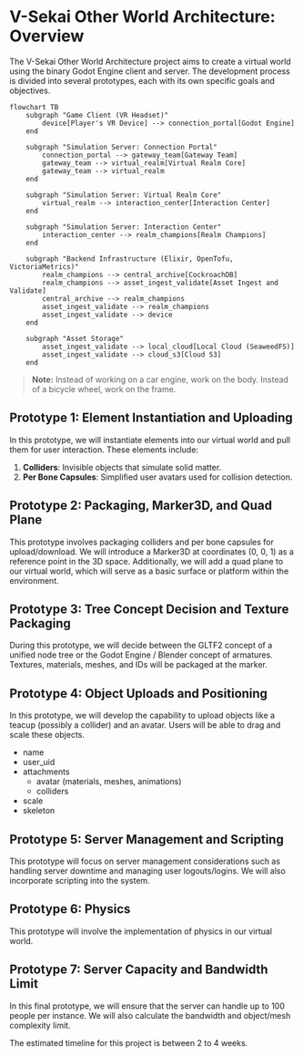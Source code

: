 # V-Sekai Other World Architecture: Overview

The V-Sekai Other World Architecture project aims to create a virtual world using the binary Godot Engine client and server. The development process is divided into several prototypes, each with its own specific goals and objectives.

```mermaid
flowchart TB
    subgraph "Game Client (VR Headset)"
        device[Player's VR Device] --> connection_portal[Godot Engine]
    end

    subgraph "Simulation Server: Connection Portal"
        connection_portal --> gateway_team[Gateway Team]
        gateway_team --> virtual_realm[Virtual Realm Core]
        gateway_team --> virtual_realm
    end

    subgraph "Simulation Server: Virtual Realm Core"
        virtual_realm --> interaction_center[Interaction Center]
    end

    subgraph "Simulation Server: Interaction Center"
        interaction_center --> realm_champions[Realm Champions]
    end

    subgraph "Backend Infrastructure (Elixir, OpenTofu, VictoriaMetrics)"
        realm_champions --> central_archive[CockroachDB]
        realm_champions --> asset_ingest_validate[Asset Ingest and Validate]
        central_archive --> realm_champions
        asset_ingest_validate --> realm_champions
        asset_ingest_validate --> device
    end

    subgraph "Asset Storage"
        asset_ingest_validate --> local_cloud[Local Cloud (SeaweedFS)]
        asset_ingest_validate --> cloud_s3[Cloud S3]
    end
```

> **Note:** Instead of working on a car engine, work on the body. Instead of a bicycle wheel, work on the frame.

## Prototype 1: Element Instantiation and Uploading

In this prototype, we will instantiate elements into our virtual world and pull them for user interaction. These elements include:

1. **Colliders**: Invisible objects that simulate solid matter.
2. **Per Bone Capsules**: Simplified user avatars used for collision detection.

## Prototype 2: Packaging, Marker3D, and Quad Plane

This prototype involves packaging colliders and per bone capsules for upload/download. We will introduce a Marker3D at coordinates (0, 0, 1) as a reference point in the 3D space. Additionally, we will add a quad plane to our virtual world, which will serve as a basic surface or platform within the environment.

## Prototype 3: Tree Concept Decision and Texture Packaging

During this prototype, we will decide between the GLTF2 concept of a unified node tree or the Godot Engine / Blender concept of armatures. Textures, materials, meshes, and IDs will be packaged at the marker.

## Prototype 4: Object Uploads and Positioning

In this prototype, we will develop the capability to upload objects like a teacup (possibly a collider) and an avatar. Users will be able to drag and scale these objects.

- name
- user_uid
- attachments
  - avatar (materials, meshes, animations)
  - colliders
- scale
- skeleton

## Prototype 5: Server Management and Scripting

This prototype will focus on server management considerations such as handling server downtime and managing user logouts/logins. We will also incorporate scripting into the system.

## Prototype 6: Physics

This prototype will involve the implementation of physics in our virtual world.

## Prototype 7: Server Capacity and Bandwidth Limit

In this final prototype, we will ensure that the server can handle up to 100 people per instance. We will also calculate the bandwidth and object/mesh complexity limit.

The estimated timeline for this project is between 2 to 4 weeks.
